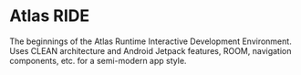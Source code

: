 # Atlas RIDE
The beginnings of the Atlas Runtime Interactive Development Environment. Uses CLEAN architecture and Android Jetpack features, ROOM, navigation components, etc. for a semi-modern app style.
